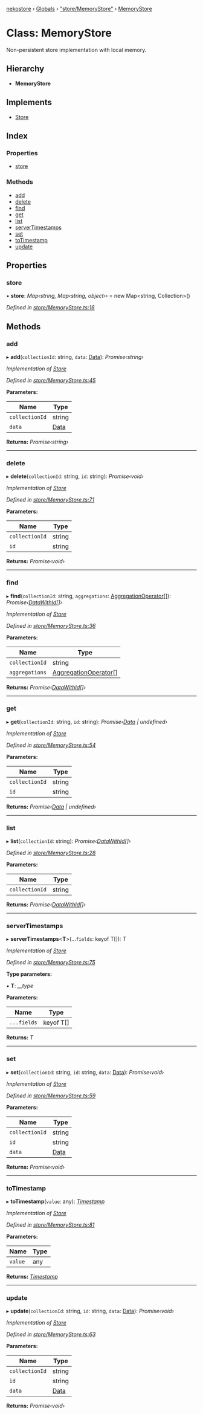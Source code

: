 [nekostore](../README.md) › [Globals](../globals.md) › ["store/MemoryStore"](../modules/_store_memorystore_.md) › [MemoryStore](_store_memorystore_.memorystore.md)

# Class: MemoryStore

Non-persistent store implementation with local memory.

## Hierarchy

* **MemoryStore**

## Implements

* [Store](../interfaces/_store_store_.store.md)

## Index

### Properties

* [store](_store_memorystore_.memorystore.md#store)

### Methods

* [add](_store_memorystore_.memorystore.md#add)
* [delete](_store_memorystore_.memorystore.md#delete)
* [find](_store_memorystore_.memorystore.md#find)
* [get](_store_memorystore_.memorystore.md#get)
* [list](_store_memorystore_.memorystore.md#list)
* [serverTimestamps](_store_memorystore_.memorystore.md#servertimestamps)
* [set](_store_memorystore_.memorystore.md#set)
* [toTimestamp](_store_memorystore_.memorystore.md#totimestamp)
* [update](_store_memorystore_.memorystore.md#update)

## Properties

###  store

• **store**: *Map‹string, Map‹string, object››* =  new Map<string, Collection>()

*Defined in [store/MemoryStore.ts:16](https://github.com/esnya/nekostore/blob/f2443c4/src/store/MemoryStore.ts#L16)*

## Methods

###  add

▸ **add**(`collectionId`: string, `data`: [Data](../modules/_store_store_.md#data)): *Promise‹string›*

*Implementation of [Store](../interfaces/_store_store_.store.md)*

*Defined in [store/MemoryStore.ts:45](https://github.com/esnya/nekostore/blob/f2443c4/src/store/MemoryStore.ts#L45)*

**Parameters:**

Name | Type |
------ | ------ |
`collectionId` | string |
`data` | [Data](../modules/_store_store_.md#data) |

**Returns:** *Promise‹string›*

___

###  delete

▸ **delete**(`collectionId`: string, `id`: string): *Promise‹void›*

*Implementation of [Store](../interfaces/_store_store_.store.md)*

*Defined in [store/MemoryStore.ts:71](https://github.com/esnya/nekostore/blob/f2443c4/src/store/MemoryStore.ts#L71)*

**Parameters:**

Name | Type |
------ | ------ |
`collectionId` | string |
`id` | string |

**Returns:** *Promise‹void›*

___

###  find

▸ **find**(`collectionId`: string, `aggregations`: [AggregationOperator](../interfaces/_driver_basic_aggregatiooperator_.aggregationoperator.md)[]): *Promise‹[DataWithId](../interfaces/_store_store_.datawithid.md)[]›*

*Implementation of [Store](../interfaces/_store_store_.store.md)*

*Defined in [store/MemoryStore.ts:36](https://github.com/esnya/nekostore/blob/f2443c4/src/store/MemoryStore.ts#L36)*

**Parameters:**

Name | Type |
------ | ------ |
`collectionId` | string |
`aggregations` | [AggregationOperator](../interfaces/_driver_basic_aggregatiooperator_.aggregationoperator.md)[] |

**Returns:** *Promise‹[DataWithId](../interfaces/_store_store_.datawithid.md)[]›*

___

###  get

▸ **get**(`collectionId`: string, `id`: string): *Promise‹[Data](../modules/_store_store_.md#data) | undefined›*

*Implementation of [Store](../interfaces/_store_store_.store.md)*

*Defined in [store/MemoryStore.ts:54](https://github.com/esnya/nekostore/blob/f2443c4/src/store/MemoryStore.ts#L54)*

**Parameters:**

Name | Type |
------ | ------ |
`collectionId` | string |
`id` | string |

**Returns:** *Promise‹[Data](../modules/_store_store_.md#data) | undefined›*

___

###  list

▸ **list**(`collectionId`: string): *Promise‹[DataWithId](../interfaces/_store_store_.datawithid.md)[]›*

*Defined in [store/MemoryStore.ts:28](https://github.com/esnya/nekostore/blob/f2443c4/src/store/MemoryStore.ts#L28)*

**Parameters:**

Name | Type |
------ | ------ |
`collectionId` | string |

**Returns:** *Promise‹[DataWithId](../interfaces/_store_store_.datawithid.md)[]›*

___

###  serverTimestamps

▸ **serverTimestamps**<**T**>(...`fields`: keyof T[]): *T*

*Implementation of [Store](../interfaces/_store_store_.store.md)*

*Defined in [store/MemoryStore.ts:75](https://github.com/esnya/nekostore/blob/f2443c4/src/store/MemoryStore.ts#L75)*

**Type parameters:**

▪ **T**: *__type*

**Parameters:**

Name | Type |
------ | ------ |
`...fields` | keyof T[] |

**Returns:** *T*

___

###  set

▸ **set**(`collectionId`: string, `id`: string, `data`: [Data](../modules/_store_store_.md#data)): *Promise‹void›*

*Implementation of [Store](../interfaces/_store_store_.store.md)*

*Defined in [store/MemoryStore.ts:59](https://github.com/esnya/nekostore/blob/f2443c4/src/store/MemoryStore.ts#L59)*

**Parameters:**

Name | Type |
------ | ------ |
`collectionId` | string |
`id` | string |
`data` | [Data](../modules/_store_store_.md#data) |

**Returns:** *Promise‹void›*

___

###  toTimestamp

▸ **toTimestamp**(`value`: any): *[Timestamp](_timestamp_.timestamp.md)*

*Implementation of [Store](../interfaces/_store_store_.store.md)*

*Defined in [store/MemoryStore.ts:81](https://github.com/esnya/nekostore/blob/f2443c4/src/store/MemoryStore.ts#L81)*

**Parameters:**

Name | Type |
------ | ------ |
`value` | any |

**Returns:** *[Timestamp](_timestamp_.timestamp.md)*

___

###  update

▸ **update**(`collectionId`: string, `id`: string, `data`: [Data](../modules/_store_store_.md#data)): *Promise‹void›*

*Implementation of [Store](../interfaces/_store_store_.store.md)*

*Defined in [store/MemoryStore.ts:63](https://github.com/esnya/nekostore/blob/f2443c4/src/store/MemoryStore.ts#L63)*

**Parameters:**

Name | Type |
------ | ------ |
`collectionId` | string |
`id` | string |
`data` | [Data](../modules/_store_store_.md#data) |

**Returns:** *Promise‹void›*
